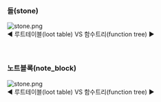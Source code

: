 ### 돌(stone)
![stone.png](https://raw.github.com/Triton365/BlockState/main/benchmark/stone.png)<br>
◀ 루트테이블(loot table) VS 함수트리(function tree) ▶<br>
<br><br>

### 노트블록(note_block)
![stone.png](https://raw.github.com/Triton365/BlockState/main/benchmark/note_block.png)<br>
◀ 루트테이블(loot table) VS 함수트리(function tree) ▶<br>
<br><br>
